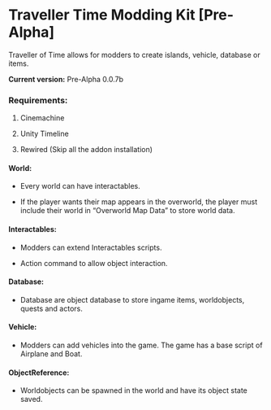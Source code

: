 # Traveller Time Modding Kit [Pre-Alpha]

Traveller of Time allows for modders to create islands, vehicle, database or items.

**Current version:** Pre-Alpha 0.0.7b

### Requirements:

1. Cinemachine

2. Unity Timeline

3. Rewired (Skip all the addon installation)


#### World:

-	Every world can have interactables.

-	If the player wants their map appears in the overworld, the player must include their world in “Overworld Map Data” to store world data.

#### Interactables:

-	Modders can extend Interactables scripts.

-	Action command to allow object interaction.

#### Database:

-	Database are object database to store ingame items, worldobjects, quests and actors.

#### Vehicle:

-	Modders can add vehicles into the game. The game has a base script of Airplane and Boat.

#### ObjectReference:

-	Worldobjects can be spawned in the world and have its object state saved.
